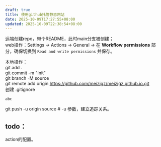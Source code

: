 ```yaml
---
draft: true
title: 使用github托管静态网站
date: 2025-10-09T17:27:55+08:00
updated: 2025-10-09T22:38:54+08:00
---
```

远端创建repo，带个README，此时main分支被创建；  
web操作：Settings -> Actions -> General -> 在 **Workflow permissions** 部分，确保切换到 `Read and write permissions` 并保存。


本地操作：  
git add .  
git commit -m "init"  
git branch -M source  
git remote add origin https://github.com/meizigz/meizigz.github.io.git  
创建 .gitignore  
```text
abc
```
git push -u origin source # -u 参数，建立追踪关系。

## todo：

action的配置。
